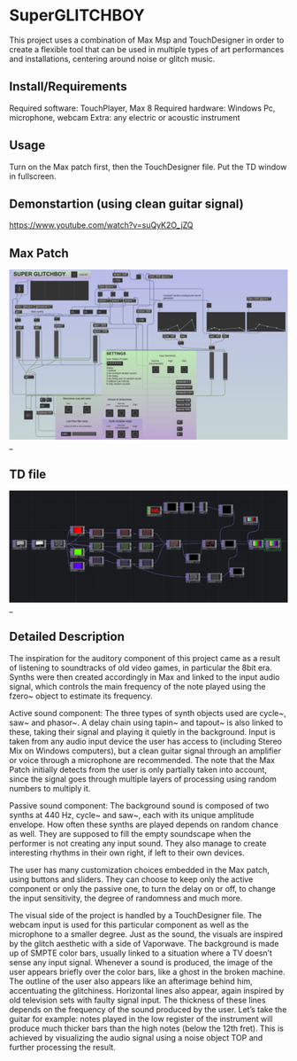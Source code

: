 # SuperGLITCHBOY
This project uses a combination of Max Msp and TouchDesigner in order to create a flexible tool that can be used in multiple types of art performances and installations, centering around noise or glitch music.

## Install/Requirements
Required software: TouchPlayer, Max 8
Required hardware: Windows Pc, microphone, webcam
Extra: any electric or acoustic instrument

## Usage
Turn on the Max patch first, then the TouchDesigner file. Put the TD window in fullscreen.

## Demonstartion (using clean guitar signal)
https://www.youtube.com/watch?v=suQyK2O_jZQ

## Max Patch
![](https://github.com/DragosDogioiu/CC2-final-project/blob/21eb23dbd62695fc1e2ccfdf429559a90d35a875/assets/SuperGLITCHBOY%20Max%20Patch.png)_


## TD file
![](https://github.com/DragosDogioiu/CC2-final-project/blob/21eb23dbd62695fc1e2ccfdf429559a90d35a875/assets/SuperGLITCHBOY%20TouchDesigner%20file.png)_

## Detailed Description
The inspiration for the auditory component of this project came as a result of listening to soundtracks of old video games, in particular the 8bit era. Synths were then created accordingly in Max and linked to the input audio signal, which controls the main frequency of the note played using the fzero~ object to estimate its frequency.

Active sound component:
The three types of synth objects used are cycle~, saw~ and phasor~. A delay chain using tapin~ and tapout~ is also linked to these, taking their signal and playing it quietly in the background. Input is taken from any audio input device the user has access to (including Stereo Mix on Windows computers), but a clean guitar signal through an amplifier or voice through a microphone are recommended. The note that the Max Patch initially detects from the user is only partially taken into account, since the signal goes through multiple layers of processing using random numbers to multiply it.

Passive sound component:
The background sound is composed of two synths at 440 Hz, cycle~ and saw~, each with its unique amplitude envelope. How often these synths are played depends on random chance as well. They are supposed to fill the empty soundscape when the performer is not creating any input sound. They also manage to create interesting rhythms in their own right, if left to their own devices.

The user has many customization choices embedded in the Max patch, using buttons and sliders. They can choose to keep only the active component or only the passive one, to turn the delay on or off, to change the input sensitivity, the degree of randomness and much more.

The visual side of the project is handled by a TouchDesigner file. The webcam input is used for this particular component as well as the microphone to a smaller degree.
 Just as the sound, the visuals are inspired by the glitch aesthetic with a side of Vaporwave. The background is made up of SMPTE color bars, usually linked to a situation where a TV doesn’t sense any input signal. Whenever a sound is produced, the image of the user appears briefly over the color bars, like a ghost in the broken machine. The outline of the user also appears like an afterimage behind him, accentuating the glitchiness. 
Horizontal lines also appear, again inspired by old television sets with faulty signal input. The thickness of these lines depends on the frequency of the sound produced by the user. Let’s take the guitar for example: notes played in the low register of the instrument will produce much thicker bars than the high notes (below the 12th fret). This is achieved by visualizing the audio signal using a noise object TOP and further processing the result.
